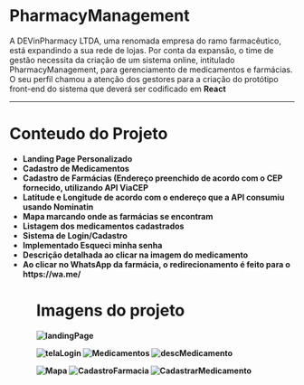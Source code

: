 <h1>PharmacyManagement</h1>
 <p>A DEVinPharmacy LTDA, uma renomada empresa do ramo farmacêutico, está expandindo a sua rede de lojas. Por conta da expansão, o time de gestão necessita da criação de um sistema online, intitulado PharmacyManagement, para gerenciamento de medicamentos e farmácias. O seu perfil chamou a atenção dos gestores para a criação do protótipo front-end do sistema que deverá ser codificado em <strong>React</<strong></p>
 <hr>

<h1>Conteudo do Projeto</h1>
<ul>
  <li>Landing Page Personalizado</li>
  <li>Cadastro de Medicamentos</li>
  <li>Cadastro de Farmácias (Endereço preenchido de acordo com o CEP fornecido, utilizando API ViaCEP</li>
  <li>Latitude e Longitude de acordo com o endereço que a API consumiu usando Nominatin</li>
  <li>Mapa marcando onde as farmácias se encontram</li>
  <li>Listagem dos medicamentos cadastrados</li>
  <li>Sistema de Login/Cadastro</li>
  <li>Implementado Esqueci minha senha </li>
  <li>Descrição detalhada ao clicar na imagem do medicamento </li>
  <li>Ao clicar no WhatsApp da farmácia, o redirecionamento é feito para o https://wa.me/</li>
<ul>

 

 
 <h1>Imagens do projeto</h1>
  
  
 ![landingPage](https://user-images.githubusercontent.com/108702111/191635388-4898337b-2ac5-4fd6-878b-e9a23cb53966.png)
  
![telaLogin](https://user-images.githubusercontent.com/108702111/191635479-54040ab3-3604-4f0e-9796-4b73b6451d17.png)
![Medicamentos](https://user-images.githubusercontent.com/108702111/191635498-2ee177b8-84f6-4981-bb34-597ef823c913.png)
  ![descMedicamento](https://user-images.githubusercontent.com/108702111/191638984-40925a46-2620-446a-a051-46289d99dfff.png)

![Mapa](https://user-images.githubusercontent.com/108702111/191635560-ac993780-af18-4383-8686-9c3f84a8259f.png)
![CadastroFarmacia](https://user-images.githubusercontent.com/108702111/191635565-0bdd5538-6fd5-4937-be02-f4f5f7082cfb.png)
![CadastrarMedicamento](https://user-images.githubusercontent.com/108702111/191635566-d2be7acc-c4d2-4dad-9bb7-25010b0a8e5c.png)
